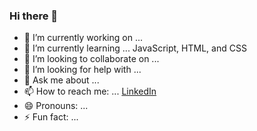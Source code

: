 ### Hi there 👋

- 🔭 I’m currently working on ...
- 🌱 I’m currently learning ... JavaScript, HTML, and CSS
- 👯 I’m looking to collaborate on ... 
- 🤔 I’m looking for help with ...
- 💬 Ask me about ... 
- 📫 How to reach me: ... [LinkedIn](www.linkedin.com/in/anthony-quinones-093318191)
- 😄 Pronouns: ...
- ⚡ Fun fact: ... 
